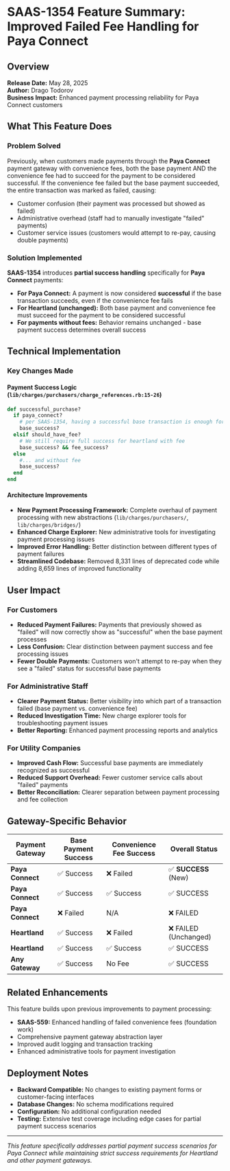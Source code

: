 # SAAS-1354 Feature Summary: Improved Failed Fee Handling for Paya Connect

## Overview
**Release Date:** May 28, 2025  
**Author:** Drago Todorov  
**Business Impact:** Enhanced payment processing reliability for Paya Connect customers  

## What This Feature Does

### Problem Solved
Previously, when customers made payments through the **Paya Connect** payment gateway with convenience fees, both the base payment AND the convenience fee had to succeed for the payment to be considered successful. If the convenience fee failed but the base payment succeeded, the entire transaction was marked as failed, causing:
- Customer confusion (their payment was processed but showed as failed)
- Administrative overhead (staff had to manually investigate "failed" payments)
- Customer service issues (customers would attempt to re-pay, causing double payments)

### Solution Implemented
**SAAS-1354** introduces **partial success handling** specifically for **Paya Connect** payments:

- **For Paya Connect:** A payment is now considered **successful** if the base transaction succeeds, even if the convenience fee fails
- **For Heartland (unchanged):** Both base payment and convenience fee must succeed for the payment to be considered successful
- **For payments without fees:** Behavior remains unchanged - base payment success determines overall success

## Technical Implementation

### Key Changes Made

#### Payment Success Logic (`lib/charges/purchasers/charge_references.rb:15-26`)
```ruby
def successful_purchase?
  if paya_connect?
    # per SAAS-1354, having a successful base transaction is enough for Paya
    base_success?
  elsif should_have_fee?
    # We still require full success for heartland with fee
    base_success? && fee_success?
  else
    #... and without fee
    base_success?
  end
end
```

#### Architecture Improvements
- **New Payment Processing Framework:** Complete overhaul of payment processing with new abstractions (`lib/charges/purchasers/`, `lib/charges/bridges/`)
- **Enhanced Charge Explorer:** New administrative tools for investigating payment processing issues
- **Improved Error Handling:** Better distinction between different types of payment failures
- **Streamlined Codebase:** Removed 8,331 lines of deprecated code while adding 8,659 lines of improved functionality

## User Impact

### For Customers
- **Reduced Payment Failures:** Payments that previously showed as "failed" will now correctly show as "successful" when the base payment processes
- **Less Confusion:** Clear distinction between payment success and fee processing issues
- **Fewer Double Payments:** Customers won't attempt to re-pay when they see a "failed" status for successful base payments

### For Administrative Staff
- **Clearer Payment Status:** Better visibility into which part of a transaction failed (base payment vs. convenience fee)
- **Reduced Investigation Time:** New charge explorer tools for troubleshooting payment issues
- **Better Reporting:** Enhanced payment processing reports and analytics

### For Utility Companies
- **Improved Cash Flow:** Successful base payments are immediately recognized as successful
- **Reduced Support Overhead:** Fewer customer service calls about "failed" payments
- **Better Reconciliation:** Clearer separation between payment processing and fee collection

## Gateway-Specific Behavior

| Payment Gateway | Base Payment Success | Convenience Fee Success | Overall Status |
|----------------|---------------------|------------------------|----------------|
| **Paya Connect** | ✅ Success | ❌ Failed | ✅ **SUCCESS** (New) |
| **Paya Connect** | ✅ Success | ✅ Success | ✅ SUCCESS |
| **Paya Connect** | ❌ Failed | N/A | ❌ FAILED |
| **Heartland** | ✅ Success | ❌ Failed | ❌ FAILED (Unchanged) |
| **Heartland** | ✅ Success | ✅ Success | ✅ SUCCESS |
| **Any Gateway** | ✅ Success | No Fee | ✅ SUCCESS |

## Related Enhancements

This feature builds upon previous improvements to payment processing:
- **SAAS-559:** Enhanced handling of failed convenience fees (foundation work)
- Comprehensive payment gateway abstraction layer
- Improved audit logging and transaction tracking
- Enhanced administrative tools for payment investigation

## Deployment Notes

- **Backward Compatible:** No changes to existing payment forms or customer-facing interfaces
- **Database Changes:** No schema modifications required
- **Configuration:** No additional configuration needed
- **Testing:** Extensive test coverage including edge cases for partial payment success scenarios

---
*This feature specifically addresses partial payment success scenarios for Paya Connect while maintaining strict success requirements for Heartland and other payment gateways.*